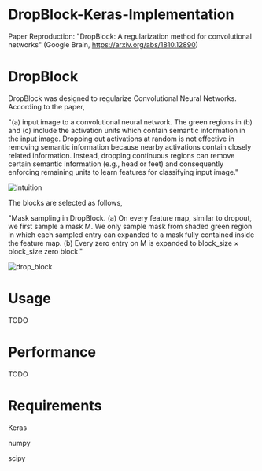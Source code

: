 # DropBlock-Keras-Implementation
Paper Reproduction: "DropBlock: A regularization method for convolutional networks" (Google Brain, https://arxiv.org/abs/1810.12890)

 # DropBlock
DropBlock was designed to regularize Convolutional Neural Networks. According to the paper,

"(a) input image to a convolutional neural network. The green regions in (b) and (c) include
the activation units which contain semantic information in the input image. Dropping out activations
at random is not effective in removing semantic information because nearby activations contain
closely related information. Instead, dropping continuous regions can remove certain semantic
information (e.g., head or feet) and consequently enforcing remaining units to learn features for
classifying input image."

![intuition](https://github.com/iantimmis/DropBlock-Keras-Implementation/blob/master/images/Intuition.png)

The blocks are selected as follows,

"Mask sampling in DropBlock. (a) On every feature map, similar to dropout, we first
sample a mask M. We only sample mask from shaded green region in which each sampled entry can
expanded to a mask fully contained inside the feature map. (b) Every zero entry on M is expanded to
block_size × block_size zero block."

![drop_block](https://github.com/iantimmis/DropBlock-Keras-Implementation/blob/master/images/DropBlock.png)

# Usage
TODO

# Performance
TODO

# Requirements
Keras

numpy

scipy
